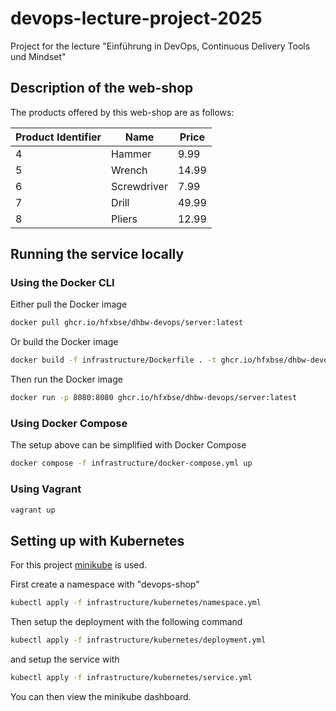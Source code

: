 # devops-lecture-project-2025

Project for the lecture "Einführung in DevOps, Continuous Delivery Tools und Mindset"

## Description of the web-shop

The products offered by this web-shop are as follows:

| Product Identifier | Name        | Price |
|--------------------|-------------|-------|
| 4                  | Hammer      | 9.99  |
| 5                  | Wrench      | 14.99 |
| 6                  | Screwdriver | 7.99  |
| 7                  | Drill       | 49.99 |
| 8                  | Pliers      | 12.99 |

## Running the service locally

### Using the Docker CLI

Either pull the Docker image
```sh
docker pull ghcr.io/hfxbse/dhbw-devops/server:latest
```

Or build the Docker image
```sh
docker build -f infrastructure/Dockerfile . -t ghcr.io/hfxbse/dhbw-devops/server:latest
```

Then run the Docker image
```sh
docker run -p 8080:8080 ghcr.io/hfxbse/dhbw-devops/server:latest
```

### Using Docker Compose

The setup above can be simplified with Docker Compose
```sh
docker compose -f infrastructure/docker-compose.yml up
```

### Using Vagrant

```sh
vagrant up
```

## Setting up with Kubernetes

For this project [minikube](https://minikube.sigs.k8s.io/docs/start) is used.

First create a namespace with "devops-shop"
```sh
kubectl apply -f infrastructure/kubernetes/namespace.yml
```

Then setup the deployment with the following command
```sh
kubectl apply -f infrastructure/kubernetes/deployment.yml
```
and setup the service with
```sh
kubectl apply -f infrastructure/kubernetes/service.yml 
```

You can then view the minikube dashboard.
